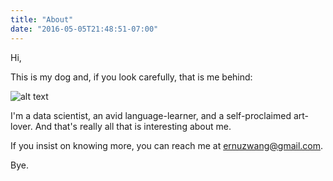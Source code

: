 ```yaml
---
title: "About"
date: "2016-05-05T21:48:51-07:00"
---
```


Hi,

This is my dog and, if you look carefully, that is me behind:

<img src="https://avatars1.githubusercontent.com/u/4780585?v=3&s=350" alt="alt text">

I'm a data scientist, an avid language-learner, and a self-proclaimed art-lover. And that's really all that is interesting about me.

If you insist on knowing more, you can reach me at ernuzwang@gmail.com.

Bye.